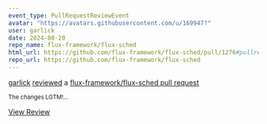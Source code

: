 ```yaml
---
event_type: PullRequestReviewEvent
avatar: "https://avatars.githubusercontent.com/u/169947?"
user: garlick
date: 2024-08-20
repo_name: flux-framework/flux-sched
html_url: https://github.com/flux-framework/flux-sched/pull/1276#pullrequestreview-2249232020
repo_url: https://github.com/flux-framework/flux-sched
---
```


<a href='https://github.com/garlick' target='_blank'>garlick</a> <a href='https://github.com/flux-framework/flux-sched/pull/1276#pullrequestreview-2249232020' target='_blank'>reviewed</a> a <a href='https://github.com/flux-framework/flux-sched/pull/1276' target='_blank'>flux-framework/flux-sched pull request</a>

<small>The changes LGTM!...</small>

<a href='https://github.com/flux-framework/flux-sched/pull/1276#pullrequestreview-2249232020' target='_blank'>View Review</a>
